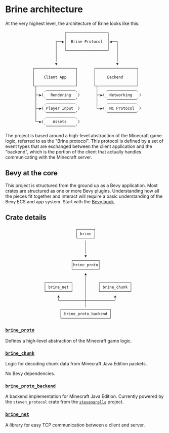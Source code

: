# Brine architecture

At the very highest level, the architecture of Brine looks like this:

```
                          ┌──────────────────┐              
                          │                  │              
                      ┌──▶│  Brine Protocol  │◀──┐          
                      │   │                  │   │          
                      │   └──────────────────┘   │          
                      │                          │          
                      │                          │          
                      ▼                          ▼          
            ┌──────────────────┐       ┌──────────────────┐ 
            │                  │       │                  │ 
            │    Client App    │       │     Backend      │ 
            │                  │       │                  │ 
            └┬─────────────────┘       └┬─────────────────┘ 
             │   .─────────────.        │   .─────────────. 
             ├─▶(   Rendering   )       ├─▶(  Networking   )
             │   `─────────────'        │   `─────────────' 
             │   .─────────────.        │   .─────────────. 
             ├─▶( Player Input  )       └─▶(  MC Protocol  )
             │   `─────────────'            `─────────────' 
             │   .─────────────.                            
             └─▶(    Assets     )                           
                 `─────────────'                            
```

The project is based around a high-level abstraction of the Minecraft game
logic, referred to as the "Brine protocol". This protocol is defined by a set of
event types that are exchanged between the client application and the "backend",
which is the portion of the client that actually handles communicating with
the Minecraft server.

## Bevy at the core

This project is structured from the ground up as a Bevy application. Most crates
are structured as one or more Bevy plugins. Understanding how all the pieces fit
together and interact will require a basic understanding of the Bevy ECS and app
system. Start with the
[Bevy book](https://bevyengine.org/learn/book/introduction/).

## Crate details

```
                               ┌───────┐                
                               │ brine │                
                               └───────┘                
                                   │                    
                                   │                    
                                   │                    
                                   ▼                    
                             ┌───────────┐              
                             │brine_proto│              
                             └───────────┘              
                                   ▲                    
                                   │                    
                 ┌───────────┐     │     ┌─────────────┐
                 │ brine_net │     │     │ brine_chunk │
                 └───────────┘     │     └─────────────┘
                       ▲           │            ▲       
                       └───────────┼────────────┘       
                                   │                    
                        ┌─────────────────────┐         
                        │ brine_proto_backend │         
                        └─────────────────────┘         
```

### [`brine_proto`](brine_proto/)

Defines a high-level abstraction of the Minecraft game logic.

### [`brine_chunk`](brine_chunk/)

Logic for decoding chunk data from Minecraft Java Edition packets.

No Bevy dependencies.

### [`brine_proto_backend`](brine_proto_backend/)

A backend implementation for Minecraft Java Edition. Currently powered by the
`steven_protocol` crate from the
[`stevenarella`](https://github.com/iceiix/stevenarella) project.

### [`brine_net`](brine_net/)

A library for easy TCP communication between a client and server.
